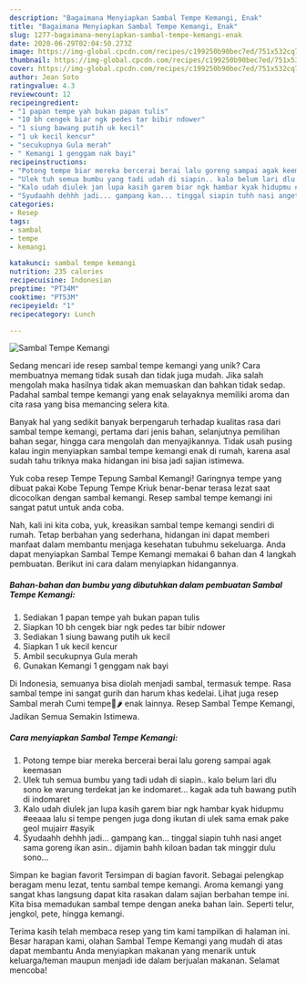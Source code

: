 ```yaml
---
description: "Bagaimana Menyiapkan Sambal Tempe Kemangi, Enak"
title: "Bagaimana Menyiapkan Sambal Tempe Kemangi, Enak"
slug: 1277-bagaimana-menyiapkan-sambal-tempe-kemangi-enak
date: 2020-06-29T02:04:50.273Z
image: https://img-global.cpcdn.com/recipes/c199250b90bec7ed/751x532cq70/sambal-tempe-kemangi-foto-resep-utama.jpg
thumbnail: https://img-global.cpcdn.com/recipes/c199250b90bec7ed/751x532cq70/sambal-tempe-kemangi-foto-resep-utama.jpg
cover: https://img-global.cpcdn.com/recipes/c199250b90bec7ed/751x532cq70/sambal-tempe-kemangi-foto-resep-utama.jpg
author: Jean Soto
ratingvalue: 4.3
reviewcount: 12
recipeingredient:
- "1 papan tempe yah bukan papan tulis"
- "10 bh cengek biar ngk pedes tar bibir ndower"
- "1 siung bawang putih uk kecil"
- "1 uk kecil kencur"
- "secukupnya Gula merah"
- " Kemangi 1 genggam nak bayi"
recipeinstructions:
- "Potong tempe biar mereka bercerai berai lalu goreng sampai agak keemasan"
- "Ulek tuh semua bumbu yang tadi udah di siapin.. kalo belum lari dlu sono ke warung terdekat jan ke indomaret... kagak ada tuh bawang putih di indomaret"
- "Kalo udah diulek jan lupa kasih garem biar ngk hambar kyak hidupmu #eeaaa lalu si tempe pengen juga dong ikutan di ulek sama emak pake geol mujairr #asyik"
- "Syudaahh dehhh jadi... gampang kan... tinggal siapin tuhh nasi anget sama goreng ikan asin.. dijamin bahh kiloan badan tak minggir dulu sono..."
categories:
- Resep
tags:
- sambal
- tempe
- kemangi

katakunci: sambal tempe kemangi 
nutrition: 235 calories
recipecuisine: Indonesian
preptime: "PT34M"
cooktime: "PT53M"
recipeyield: "1"
recipecategory: Lunch

---
```



![Sambal Tempe Kemangi](https://img-global.cpcdn.com/recipes/c199250b90bec7ed/751x532cq70/sambal-tempe-kemangi-foto-resep-utama.jpg)

Sedang mencari ide resep sambal tempe kemangi yang unik? Cara membuatnya memang tidak susah dan tidak juga mudah. Jika salah mengolah maka hasilnya tidak akan memuaskan dan bahkan tidak sedap. Padahal sambal tempe kemangi yang enak selayaknya memiliki aroma dan cita rasa yang bisa memancing selera kita.

Banyak hal yang sedikit banyak berpengaruh terhadap kualitas rasa dari sambal tempe kemangi, pertama dari jenis bahan, selanjutnya pemilihan bahan segar, hingga cara mengolah dan menyajikannya. Tidak usah pusing kalau ingin menyiapkan sambal tempe kemangi enak di rumah, karena asal sudah tahu triknya maka hidangan ini bisa jadi sajian istimewa.

Yuk coba resep Tempe Tepung Sambal Kemangi! Garingnya tempe yang dibuat pakai Kobe Tepung Tempe Kriuk benar-benar terasa lezat saat dicocolkan dengan sambal kemangi. Resep sambal tempe kemangi ini sangat patut untuk anda coba.


Nah, kali ini kita coba, yuk, kreasikan sambal tempe kemangi sendiri di rumah. Tetap berbahan yang sederhana, hidangan ini dapat memberi manfaat dalam membantu menjaga kesehatan tubuhmu sekeluarga. Anda dapat menyiapkan Sambal Tempe Kemangi memakai 6 bahan dan 4 langkah pembuatan. Berikut ini cara dalam menyiapkan hidangannya.

<!--inarticleads1-->

##### Bahan-bahan dan bumbu yang dibutuhkan dalam pembuatan Sambal Tempe Kemangi:

1. Sediakan 1 papan tempe yah bukan papan tulis
1. Siapkan 10 bh cengek biar ngk pedes tar bibir ndower
1. Sediakan 1 siung bawang putih uk kecil
1. Siapkan 1 uk kecil kencur
1. Ambil secukupnya Gula merah
1. Gunakan  Kemangi 1 genggam nak bayi


Di Indonesia, semuanya bisa diolah menjadi sambal, termasuk tempe. Rasa sambal tempe ini sangat gurih dan harum khas kedelai. Lihat juga resep Sambal merah Cumi tempe🦑🌶 enak lainnya. Resep Sambal Tempe Kemangi, Jadikan Semua Semakin Istimewa. 

<!--inarticleads2-->

##### Cara menyiapkan Sambal Tempe Kemangi:

1. Potong tempe biar mereka bercerai berai lalu goreng sampai agak keemasan
1. Ulek tuh semua bumbu yang tadi udah di siapin.. kalo belum lari dlu sono ke warung terdekat jan ke indomaret... kagak ada tuh bawang putih di indomaret
1. Kalo udah diulek jan lupa kasih garem biar ngk hambar kyak hidupmu #eeaaa lalu si tempe pengen juga dong ikutan di ulek sama emak pake geol mujairr #asyik
1. Syudaahh dehhh jadi... gampang kan... tinggal siapin tuhh nasi anget sama goreng ikan asin.. dijamin bahh kiloan badan tak minggir dulu sono...


Simpan ke bagian favorit Tersimpan di bagian favorit. Sebagai pelengkap beragam menu lezat, tentu sambal tempe kemangi. Aroma kemangi yang sangat khas langsung dapat kita rasakan dalam sajian berbahan tempe ini. Kita bisa memadukan sambal tempe dengan aneka bahan lain. Seperti telur, jengkol, pete, hingga kemangi. 

Terima kasih telah membaca resep yang tim kami tampilkan di halaman ini. Besar harapan kami, olahan Sambal Tempe Kemangi yang mudah di atas dapat membantu Anda menyiapkan makanan yang menarik untuk keluarga/teman maupun menjadi ide dalam berjualan makanan. Selamat mencoba!
